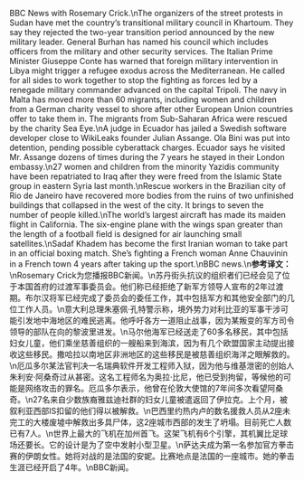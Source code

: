 BBC News with Rosemary Crick.\nThe organizers of the street protests in Sudan have met the country’s transitional military council in Khartoum. They say they rejected the two-year transition period announced by the new military leader. General Burhan has named his council which includes officers from the military and other security services.
            The Italian Prime Minister Giuseppe Conte has warned that foreign military intervention in Libya might trigger a refugee exodus across the Mediterranean. He called for all sides to work together to stop the fighting as forces led by a renegade military commander advanced on the capital Tripoli.
            The navy in Malta has moved more than 60 migrants, including women and children from a German charity vessel to shore after other European Union countries offer to take them in. The migrants from Sub-Saharan Africa were rescued by the charity Sea Eye.\nA judge in Ecuador has jailed a Swedish software developer close to WikiLeaks founder Julian Assange. Ola Bini was put into detention, pending possible cyberattack charges. Ecuador says he visited Mr. Assange dozens of times during the 7 years he stayed in their London embassy.\n27 women and children from the minority Yazidis community have been repatriated to Iraq after they were freed from the Islamic State group in eastern Syria last month.\nRescue workers in the Brazilian city of Rio de Janeiro have recovered more bodies from the ruins of two unfinished buildings that collapsed in the west of the city. It brings to seven the number of people killed.\nThe world’s largest aircraft has made its maiden flight in California. The six-engine plane with the wings span greater than the length of a football field is designed for air launching small satellites.\nSadaf Khadem has become the first Iranian woman to take part in an official boxing match. She’s fighting a French woman Anne Chauvinin in a French town 4 years after taking up the sport.\nBBC news.\n**参考译文：**\nRosemary Crick为您播报BBC新闻。\n苏丹街头抗议的组织者们已经会见了位于本国首府的过渡军事委员会。他们称已经拒绝了新军方领导人宣布的2年过渡期。布尔汉将军已经完成了委员会的委任工作，其中包括军方和其他安全部门的几位工作人员。\n意大利总理朱塞佩·孔特警示称，境外势力对利比亚的军事干涉可能引发地中海地区的难民逃离。他呼吁各方一道阻止战事，因为某叛变的军方司令领导的部队在向的黎波里进发。\n马尔他海军已经送走了60多名移民，其中包括妇女儿童，他们乘坐慈善组织的一艘船来到海滨，因为有几个欧盟国家主动提出接收这些移民。撒哈拉以南地区非洲地区的这些移民是被慈善组织海洋之眼解救的。\n厄瓜多尔某法官判决一名瑞典软件开发工程师入狱，因为他与维基泄密的创始人朱利安·阿桑奇过从甚密。这名工程师名为奥拉·比尼，他已受到拘留，等候他的可能是网络攻击的罪名。厄瓜多尔表示，他曾在伦敦大使馆的7年间多次看望阿桑奇。\n27名来自少数族裔雅兹迪社群的妇女儿童被遣返回了伊拉克。上个月，被叙利亚西部IS扣留的他们得以被解救。\n巴西里约热内卢的数名援救人员从2座未完工的大楼废墟中解救出多具尸体，这2座城市西部的发生了坍塌。目前死亡人数已有7人。\n世界上最大的飞机在加州首飞。这架飞机有6个引擎，其机翼比足球场还要长。它的设计是为了空中发射小型卫星。\n萨达夫成为第一名参加官方拳击赛的伊朗女性。她将对战的是法国的安妮。比赛地点是法国的一座城市。她的拳击生涯已经开启了4年。\nBBC新闻。
        